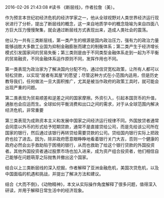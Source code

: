 2016-02-26 21:43:08
#读书 《断层线》，作者拉詹（美）。

作为预言本世纪初经济危机的经济学家​之一，他从全球视野对人类世界经济运行现状进行了分析，提出了断层线的概念，这一来自地质学中的概念隐喻为来自四面八方巨大压力慢慢聚集，就会通过断层线方式表现出来，造成人类社会的震荡。

他认为一共有三类断层线，第一类产生的根源是国内政治压力，强有力的政治力量能够战胜大多数工业国为抑制金融膨胀而建立的制衡体系；第二类产生于经济增长模式引发国家间的贸易失衡；第三类则是由于不同类型金融体系走到一起为不平衡的贸易融资，不同金融体系运作原则不同，发挥作用也不同。

第一类表现为政治家为了解决国内分配不均，通过信贷宽松政策，让所有人都可以轻松贷款，以实现“居者有其屋”的愿望；尽管这种方式在小范围内适用，但是历史教导我们，任何做法一旦大面积推广，尤其是被当作政府的政策工具时，就可能会出现严重的问题。​

第二类表现为贸易顺差和逆差之间的国家摩擦。外资引入，引起本国货币的升值，通胀也会应运而生。全球如何平衡消费和出口之间的需求，对于从全球范围内解决经济危机，非常重要

第三类表现为成熟资本主义和发展中国家之间经济运行规律不同。外国放贷者通常会同意以外币的形式给予短期贷款，通常不是直接贷给公司，而是先给该公司所在国家的银行，然后通过该银行再转贷给需要贷款的公司。贷给国内银行实际上把政府也拉了进去。因为，除非政府愿意眼睁睁地看着银行关门大吉，否则一个健康的政府必然会出手救助陷于困境的银行，从而也救助了给这个银行贷款的外国投资者。其他外国投资者通过股票市场也加入进来，成为资产组合投资者，他们相信自己能够在问题萌芽之际抛售并撤出这个国家。​

结合以上三类断层线的深入挖掘，作者解释了亚洲金融危机，美国次贷危机，以及中国面临的机遇和挑战，并提出了解决方法和建议。

结合《大而不倒》，《动物精神》，本文从实际操作角度解释了很多问题，值得深入研读，并用于解释​日常生活中的经济现象。

